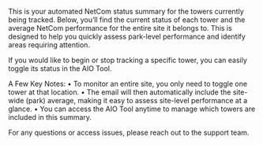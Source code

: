 This is your automated NetCom status summary for the towers currently being tracked. Below, you’ll find the current status of each tower and the average NetCom performance for the entire site it belongs to. This is designed to help you quickly assess park-level performance and identify areas requiring attention.

If you would like to begin or stop tracking a specific tower, you can easily toggle its status in the AIO Tool.

A Few Key Notes:
	•	To monitor an entire site, you only need to toggle one tower at that location.
	•	The email will then automatically include the site-wide (park) average, making it easy to assess site-level performance at a glance.
	•	You can access the AIO Tool anytime to manage which towers are included in this summary.

For any questions or access issues, please reach out to the support team.